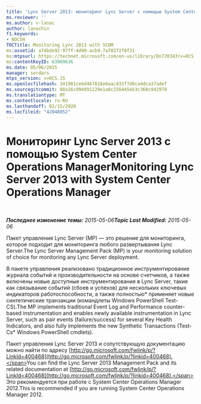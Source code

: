 ```yaml
---
title: 'Lync Server 2013: мониторинг Lync Server с помощью System Center Operations Manager'
ms.reviewer: ''
ms.author: v-lanac
author: lanachin
f1.keywords:
- NOCSH
TOCTitle: Monitoring Lync 2013 with SCOM
ms:assetid: a74bde92-97ff-4d90-acb9-7a70272f0f31
ms:mtpsurl: https://technet.microsoft.com/en-us/library/Dn720343(v=OCS.15)
ms:contentKeyID: 63969636
ms.date: 05/06/2015
manager: serdars
mtps_version: v=OCS.15
ms.openlocfilehash: 341901ce6d467818e6aac433f7d8ca4dca37adef
ms.sourcegitcommit: 88a16c09dd91229e1a8c156445eb3c360c942978
ms.translationtype: MT
ms.contentlocale: ru-RU
ms.lasthandoff: 02/15/2020
ms.locfileid: "42048052"
---
```

<div data-xmlns="http://www.w3.org/1999/xhtml">

<div class="topic" data-xmlns="http://www.w3.org/1999/xhtml" data-msxsl="urn:schemas-microsoft-com:xslt" data-cs="http://msdn.microsoft.com/">

<div data-asp="http://msdn2.microsoft.com/asp">

# <a name="monitoring-lync-server-2013-with-system-center-operations-manager"></a><span data-ttu-id="7a558-102">Мониторинг Lync Server 2013 с помощью System Center Operations Manager</span><span class="sxs-lookup"><span data-stu-id="7a558-102">Monitoring Lync Server 2013 with System Center Operations Manager</span></span>

</div>

<div id="mainSection">

<div id="mainBody">

<span> </span>

<span data-ttu-id="7a558-103">_**Последнее изменение темы:** 2015-05-06_</span><span class="sxs-lookup"><span data-stu-id="7a558-103">_**Topic Last Modified:** 2015-05-06_</span></span>

<span data-ttu-id="7a558-104">Пакет управления Lync Server (MP) — это решение для мониторинга, которое подходит для мониторинга любого развертывания Lync Server.</span><span class="sxs-lookup"><span data-stu-id="7a558-104">The Lync Server Management Pack (MP) is your monitoring solution of choice for monitoring any Lync Server deployment.</span></span>

<span data-ttu-id="7a558-105">В пакете управления реализовано традиционное инструментирование журнала событий и производительности на основе счетчиков, а также включены новые доступные инструментирования в Lync Server, такие как связывание событий (сбоев и успехов) для нескольких ключевых индикаторов работоспособности, а также полностью\* применяет новые синтетические транзакции (командлеты Windows PowerShell Test-CS).</span><span class="sxs-lookup"><span data-stu-id="7a558-105">The MP implements traditional Event Log and Performance counter-based instrumentation and enables newly available instrumentation in Lync Server, such as pair events (failure/success) for several Key Health Indicators, and also fully implements the new Synthetic Transactions (Test-Cs\* Windows PowerShell cmdlets).</span></span>

<span data-ttu-id="7a558-106">Пакет управления Lync Server 2013 и сопутствующую документацию можно найти по адресу [http://go.microsoft.com/fwlink/p/?LinkId=400468](http://go.microsoft.com/fwlink/p/?linkid=400468).</span><span class="sxs-lookup"><span data-stu-id="7a558-106">You can find the Lync Server 2013 Management Pack and its related documentation at [http://go.microsoft.com/fwlink/p/?LinkId=400468](http://go.microsoft.com/fwlink/p/?linkid=400468).</span></span> <span data-ttu-id="7a558-107">Это рекомендуется при работе с System Center Operations Manager 2012.</span><span class="sxs-lookup"><span data-stu-id="7a558-107">This is recommended if you are running System Center Operations Manager 2012.</span></span>

</div>

<span> </span>

</div>

</div>

</div>

